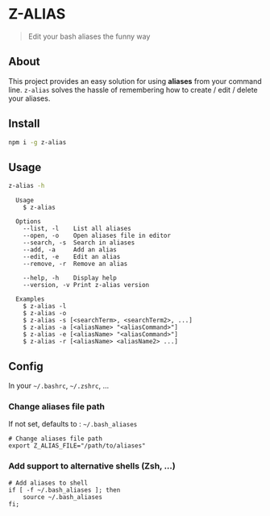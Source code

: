 # Z-ALIAS

> Edit your bash aliases the funny way

## About

This project provides an easy solution for using **aliases** from your command line. `z-alias` solves the hassle of remembering how to create / edit / delete your aliases.

## Install

```bash
npm i -g z-alias
```

## Usage

```bash
z-alias -h
```

```
  Usage
    $ z-alias
 
  Options
    --list, -l    List all aliases
    --open, -o    Open aliases file in editor
    --search, -s  Search in aliases
    --add, -a     Add an alias
    --edit, -e    Edit an alias
    --remove, -r  Remove an alias

    --help, -h    Display help
    --version, -v Print z-alias version
 
  Examples
    $ z-alias -l
    $ z-alias -o
    $ z-alias -s [<searchTerm>, <searchTerm2>, ...]
    $ z-alias -a [<aliasName> "<aliasCommand>"]
    $ z-alias -e [<aliasName> "<aliasCommand>"]
    $ z-alias -r [<aliasName> <aliasName2> ...]
```

## Config

In your `~/.bashrc`, `~/.zshrc`, ...

### Change aliases file path

If not set, defaults to : `~/.bash_aliases`


```
# Change aliases file path
export Z_ALIAS_FILE="/path/to/aliases"
```

### Add support to alternative shells (Zsh, ...)

```
# Add aliases to shell
if [ -f ~/.bash_aliases ]; then
    source ~/.bash_aliases
fi;
```